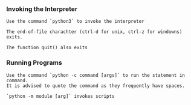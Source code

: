 
### Invoking the Interpreter

	Use the command `python3` to invoke the interpreter

	The end-of-file charachter (ctrl-d for unix, ctrl-z for windowns) exits.

	The function quit() also exits

### Running Programs

	Use the command `python -c command [args]` to run the statement in command.
	It is advised to quote the command as they frequently have spaces.

	`python -m module [arg]` invokes scripts

